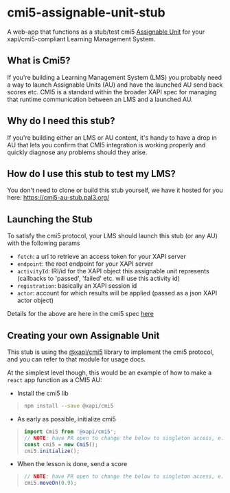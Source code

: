 # cmi5-assignable-unit-stub

A web-app that functions as a stub/test cmi5 [Assignable Unit](https://github.com/AICC/CMI-5_Spec_Current/blob/quartz/cmi5_spec.md#41-assignable-unit-au) for your xapi/cmi5-compliant Learning Management System.

## What is Cmi5?

If you're building a Learning Management System (LMS) you probably need a way to launch Assignable Units (AU) and have the launched AU send back scores etc. CMI5 is a standard within the broader XAPI spec for managing that runtime communication between an LMS and a launched AU.

## Why do I need this stub?

If you're building either an LMS or AU content, it's handy to have a drop in AU that lets you confirm that CMI5 integration is working properly and quickly diagnose any problems should they arise.

## How do I use this stub to test my LMS?

You don't need to clone or build this stub yourself, we have it hosted for you here: https://cmi5-au-stub.pal3.org/

## Launching the Stub

To satisfy the cmi5 protocol, your LMS should launch this stub (or any AU) with the following params

- `fetch`: a url to retrieve an access token for your XAPI server
- `endpoint`: the root endpoint for your XAPI server
- `activityId`: IRI/id for the XAPI object this assignable unit represents (callbacks to 'passed', 'failed' etc. will use this activity id)
- `registration`: basically an XAPI session id
- `actor`: account for which results will be applied (passed as a json XAPI actor object)

Details for the above are here in the cmi5 spec [here](https://github.com/AICC/CMI-5_Spec_Current/blob/quartz/cmi5_spec.md#81-launch-method)

## Creating your own Assignable Unit

This stub is using the [@xapi/cmi5](https://www.npmjs.com/package/@xapi/cmi5) library to implement the cmi5 protocol, and you can refer to that module for usage docs.

At the simplest level though, this would be an example of how to make a `react` app function as a CMI5 AU:

- Install the cmi5 lib

> ```bash
> npm install --save @xapi/cmi5
> ```

- As early as possible, initialize cmi5

> ```typescript
> import Cmi5 from '@xapi/cmi5';
> // NOTE: have PR open to change the below to singleton access, e.g. Cmi5.get().initialize();
> const cmi5 = new Cmi5();
> cmi5.initialize();
> ```

- When the lesson is done, send a score
> ```typescript
> // NOTE: have PR open to change the below to singleton access, e.g. Cmi5.get().moveOn(0.9);
> cmi5.moveOn(0.9);
> ```
